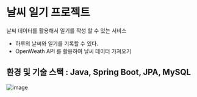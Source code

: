 # 날씨 일기 프로젝트

날씨 데이터를 활용해서 일기를 작성 할 수 있는 서비스
- 하루의 날씨와 일기를 기록할 수 있다.
- OpenWeath API 를 활용하여 날씨 데이터 가져오기

## 환경 및 기술 스택 : Java, Spring Boot, JPA, MySQL

![image](https://github.com/user-attachments/assets/86657e64-489f-46be-98ab-6c68e523cdaf)
